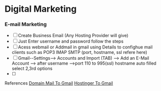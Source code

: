 # Digital Marketing
### E-mail Marketing
- [ ] Create Business Email (Any Hosting Provider will give)
- [ ] Just Enter username and password follow the steps
- [ ] Acess webmail or Addmail in gmail using Details to confighue mail clients such as POP3 IMAP SMTP (port, hostname, ssl refere here)
- [ ] Gmail--Settings--> Accounts and Import (TAB) --> Add an E-Mail Account --> after username -->port 110 to 995(ssl) hostname auto filled select 2,3rd options
- [ ] 





References
[Domain Mail To Gmail](https://support.google.com/mail/answer/6304825?ctx=gmail&hl=en-GB&authuser=0)
[Hostinger To Gmail](https://www.hostinger.in/tutorials/email/how-to-set-up-gmail-for-your-own-domain)
